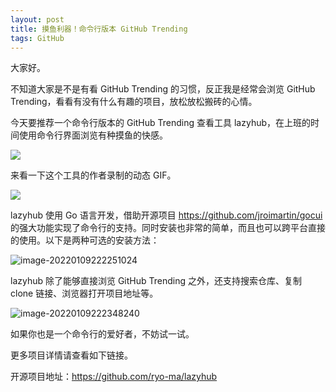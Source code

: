 ```yaml
---
layout: post
title: 摸鱼利器！命令行版本 GitHub Trending
tags: GitHub
---
```


大家好。

不知道大家是不是有看 GitHub Trending 的习惯，反正我是经常会浏览 GitHub Trending，看看有没有什么有趣的项目，放松放松搬砖的心情。

今天要推荐一个命令行版本的 GitHub Trending 查看工具 lazyhub，在上班的时间使用命令行界面浏览有种摸鱼的快感。

![](https://7465-test-3c9b5e-1-1301419220.tcb.qcloud.la/images/compress_lazyhub.slogan.png)

来看一下这个工具的作者录制的动态 GIF。

![](https://7465-test-3c9b5e-1-1301419220.tcb.qcloud.la/images/lazyhub.gif)

lazyhub 使用 Go 语言开发，借助开源项目 https://github.com/jroimartin/gocui 的强大功能实现了命令行的支持。同时安装也非常的简单，而且也可以跨平台直接的使用。以下是两种可选的安装方法：

![image-20220109222251024](https://7465-test-3c9b5e-1-1301419220.tcb.qcloud.la/images/compress_image-20220109222251024.png)

lazyhub 除了能够直接浏览 GitHub Trending 之外，还支持搜索仓库、复制 clone 链接、浏览器打开项目地址等。

![image-20220109222348240](https://7465-test-3c9b5e-1-1301419220.tcb.qcloud.la/images/compress_image-20220109222348240.png)

如果你也是一个命令行的爱好者，不妨试一试。

更多项目详情请查看如下链接。

开源项目地址：https://github.com/ryo-ma/lazyhub
